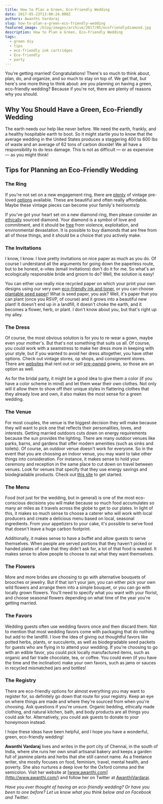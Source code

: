 ```yaml
---
title: How to Plan a Green, Eco-Friendly Wedding
date: 2017-05-23T13:00:24.000Z
authors: Awanthi Vardaraj
slug: how-to-plan-a-green-eco-friendly-wedding
featured_image: /blog/images/archive/2017/05/ecofriendlydiamond.jpg
description: How to Plan a Green, Eco-Friendly Wedding
tags:
  - green diy
  - tips
  - eco-friendly ink cartridges
  - Eco-friendly
  - party
---
```

You're getting married! Congratulations! There's so much to think about, plan, do, and organize, and so much to stay on top of. We get that, but here's one more thing to think about: are you planning on having a green, eco-friendly wedding? Because if you're not, there are plenty of reasons why you should.

## Why You Should Have a Green, Eco-Friendly Wedding

The earth needs our help like never before. We need the earth, frankly, and a healthy hospitable earth to boot. So it might startle you to know that the average wedding in the United States produces a staggering 400 to 600 lbs of waste and an average of 62 tons of carbon dioxide! We all have a responsibility to do less damage. This is not as difficult — or as expensive — as you might think!

## Tips for Planning an Eco-Friendly Wedding

### The Ring

If you're not set on a new engagement ring, there are [plenty](https://www.longsjewelers.com/pages/estate-jewelry) of vintage pre-loved [options](http://www.aspensjewellers.co.uk/category/antique-vintage-pre-owned-jewellery) available. These are beautiful and often really affordable. Maybe these vintage pieces can become your family's heirlooms!p

If you've got your heart set on a new diamond ring, then please consider an [ethically](https://www.brilliantearth.com/about/mission/transparency/?header=version2&utm%5Fexpid=1332916-256.Mms%5FhRzjTp2n-wcBfnXQmg.2&utm%5Freferrer=https://www.google.co.in/&irclickid=y9N0G0WmrxyPTPA3PSTDpzMqUkC30jzkZRy2Vo0&utm_medium=impact&utm_source=Sovrn%20Commerce&utm_campaign=Sovrn%20Commerce_27795_New%20Arrivals&mp_value1=TEXT_LINK&irgwc=1&utm_content=New%20Arrivals) sourced diamond. Your diamond is a symbol of love and commitment, and it should be [free](http://inhabitat.com/why-should-you-care-where-your-diamond-comes-from/) from violence, exploitation, and environmental devastation. It is possible to buy diamonds that are free from all of those things, and it should be a choice that you actively make.

### The Invitations

I know, I know. I love pretty invitations on nice paper as much as you do. Of course I understand all the arguments for going down the paperless route, but to be honest, e-vites (email invitations) don't do it for me. So what's an ecologically responsible bride and groom to do? Well, the solution is easy!

You can either use really nice recycled paper on which your print your own designs using our very own [eco-friendly ink and toner](https://www.tomatoink.com/environmentally-friendly-green-ink-and-toner-cartridges), or you can choose [plantable seed paper](https://www.botanicalpaperworks.com/catalog/wedding-collection)! What is seed paper, you ask? Well, it's paper that you can plant (once you RSVP, of course) and it grows into a beautiful new plant! It doesn't end up in a landfill, it doesn't choke the earth, and it becomes a flower, herb, or plant. I don't know about you, but that's right up my alley.

### The Dress

Of course, the most obvious solution is for you to re-wear a gown, maybe even your mother's. But that's not something that suits us all. Of course, you could work with a seamstress to make her dress more in keeping with your style, but if you wanted to avoid her dress altogether, you have other options. Check out vintage stores, op shops, and consignment stores. There are [websites](https://www.nearlynewlywed.com/collections/dresses) that rent out or sell [pre-owned](https://www.preownedweddingdresses.com/) gowns, so those are an option as well.

As for the bridal party, it might be a good idea to give them a color (if you have a color scheme in mind) and let them wear their own clothes. Not only will it allow them to show off their unique styles in flattering clothes that they already love and own, it also makes the most sense for a green wedding.

### The Venue

For most couples, the venue is the biggest decision they will make because they will want to pick one that reflects their personalities, loves, and interests. Getting married outdoors cuts down on energy requirements because the sun provides the lighting. There are many outdoor venues like parks, barns, and gardens that offer modern amenities (such as sinks and toilets). Of course, an outdoor venue doesn't work for everyone. So in the event that you are choosing an indoor venue, you may want to take other things into consideration. For instance, it makes sense to hold your ceremony and reception in the same place to cut down on travel between venues. Look for venues that specify that they use energy savings and biodegradable products. Check out [this site](http://environmentallyfriendlyhotels.com/) to get started.

### The Menu

Food (not just for the wedding, but in general) is one of the most eco-conscious decisions you will make because so much food accumulates so many air miles as it travels across the globe to get to our plates. In light of this, it makes so much sense to choose a caterer who will work with local producers and create a delicious menu based on local, seasonal ingredients. From your appetizers to your cake, it's possible to serve food that doesn't leave a huge carbon footprint.

Additionally, it makes sense to have a buffet and allow guests to serve themselves. When people are served portions that they haven't picked or handed plates of cake that they didn't ask for, a lot of that food is wasted. It makes sense to allow people to choose to eat what they want themselves.

### The Flowers

More and more brides are choosing to go with alternative bouquets of brooches or jewelry. But if that isn't your jam, you can either pick your own wild flowers and arrange them into a simple bouquet, or you can go with locally grown flowers. You'll need to specify what you want with your florist, and choose seasonal flowers depending on what time of the year you're getting married.

### The Favors

Wedding guests often use wedding favors once and then discard them. Not to mention that most wedding favors come with packaging that do nothing but add to the landfill. I love the idea of giving out thoughtful favors like potted herbs, plants, or succulents, as well as biodegradable seed packets for guests who are flying in to attend your wedding. If you're choosing to go with an edible favor, you could pick locally manufactured items, such as organic and fair trade chocolate, tea, or coffee. You could even (if you have the time and the inclination) make your own favors, such as jams or sauces in recycled mismatched jars and bottles!

### The Registry

There are eco-friendly options for almost everything you may want to register for, so definitely go down that route for your registry. Keep an eye on where things are made and where they're sourced from when you're choosing. Ask questions if you're unsure. Organic bedding, ethically made clothing, and natural kitchen, bath, and body products are all things you could ask for. Alternatively, you could ask guests to donate to your honeymoon instead.

I hope these ideas have been helpful, and I hope you have a wonderful, green, eco-friendly wedding!

**Awanthi Vardaraj** lives and writes in the port city of Chennai, in the south of India, where she runs her own small artisanal bakery and keeps a garden full of jasmine plants and herbs that she still cannot name. As a freelance writer, she mostly focuses on food, feminism, travel, mental health, and poverty. She also nurtures a deep love for the Oxford comma and the semicolon. Visit her website at [www.awanthi.com](http://www.awanthi.com/) and follow her on Twitter at [AwanthiVardaraj](https://twitter.com/AwanthiVardaraj).

*Have you ever thought of having an eco-friendly wedding? Or have you been to one before? Let us know what you think below and on Facebook and Twitter.*
